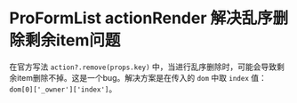 # ProFormList actionRender 解决乱序删除剩余item问题

在官方写法 `action?.remove(props.key)` 中，当进行乱序删除时，可能会导致剩余item删除不掉。这是一个bug。解决方案是在传入的 `dom` 中取 `index` 值： `dom[0]['_owner']['index']`。
